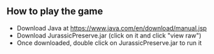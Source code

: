 ## How to play the game
* Download Java at https://www.java.com/en/download/manual.jsp
* Download JurassicPreserve.jar (click on it and click "view raw")
* Once downloaded, double click on JurassicPreserve.jar to run it

